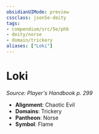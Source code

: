 ```yaml
---
obsidianUIMode: preview
cssclass: json5e-deity
tags:
- compendium/src/5e/phb
- deity/norse
- domain/trickery
aliases: ["Loki"]
---
```

# Loki
*Source: Player's Handbook p. 299* 

- **Alignment**: Chaotic Evil
- **Domains**: Trickery
- **Pantheon**: Norse
- **Symbol**: Flame
